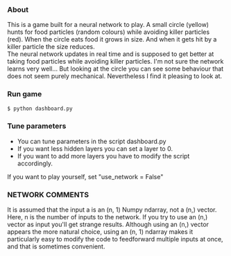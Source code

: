 ### About
This is a game built for a neural network to play. A small circle (yellow) hunts for food particles (random colours) while avoiding killer particles (red). When the circle eats food it grows in size. And when it gets hit by a killer particle the size reduces.  
The neural network updates in real time and is supposed to get better at taking food particles while avoiding killer particles. I'm not sure the network learns very well... But looking at the circle you can see some behaviour that does not seem purely mechanical. Nevertheless I find it pleasing to look at.

### Run game

```python
$ python dashboard.py
```

### Tune parameters
* You can tune parameters in the script dashboard.py
* If you want less hidden layers you can set a layer to 0.
* If you want to add more layers you have to modify the script accordingly.

If you want to play yourself, set "use_network = False"

### NETWORK COMMENTS

It is assumed that the input a is an (n, 1) Numpy ndarray, not a (n,) vector. Here, n is the number of inputs to the network. If you try to use an (n,) vector as input you'll get strange results. Although using an (n,) vector appears the more natural choice, using an (n, 1) ndarray makes it particularly easy to modify the code to feedforward multiple inputs at once, and that is sometimes convenient.
